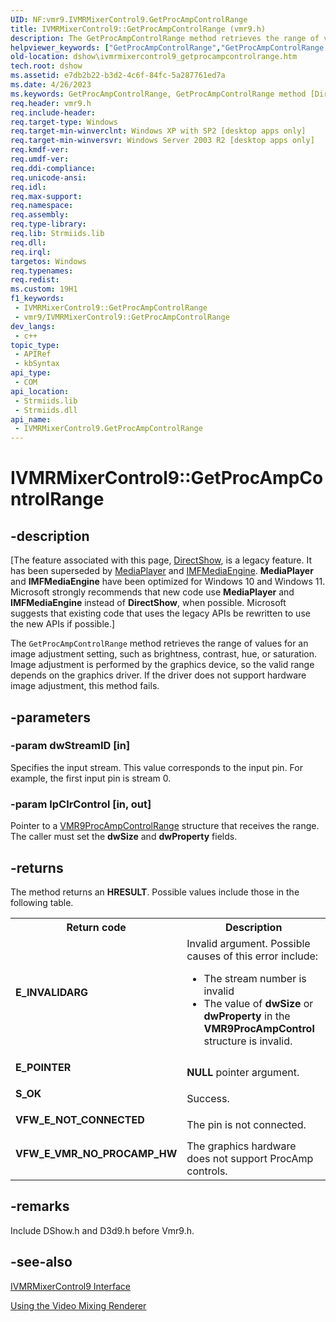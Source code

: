 ```yaml
---
UID: NF:vmr9.IVMRMixerControl9.GetProcAmpControlRange
title: IVMRMixerControl9::GetProcAmpControlRange (vmr9.h)
description: The GetProcAmpControlRange method retrieves the range of values for an image adjustment setting, such as brightness, contrast, hue, or saturation.
helpviewer_keywords: ["GetProcAmpControlRange","GetProcAmpControlRange method [DirectShow]","GetProcAmpControlRange method [DirectShow]","IVMRMixerControl9 interface","IVMRMixerControl9 interface [DirectShow]","GetProcAmpControlRange method","IVMRMixerControl9.GetProcAmpControlRange","IVMRMixerControl9::GetProcAmpControlRange","IVMRMixerControl9GetProcAmpControlRange","dshow.ivmrmixercontrol9_getprocampcontrolrange","vmr9/IVMRMixerControl9::GetProcAmpControlRange"]
old-location: dshow\ivmrmixercontrol9_getprocampcontrolrange.htm
tech.root: dshow
ms.assetid: e7db2b22-b3d2-4c6f-84fc-5a287761ed7a
ms.date: 4/26/2023
ms.keywords: GetProcAmpControlRange, GetProcAmpControlRange method [DirectShow], GetProcAmpControlRange method [DirectShow],IVMRMixerControl9 interface, IVMRMixerControl9 interface [DirectShow],GetProcAmpControlRange method, IVMRMixerControl9.GetProcAmpControlRange, IVMRMixerControl9::GetProcAmpControlRange, IVMRMixerControl9GetProcAmpControlRange, dshow.ivmrmixercontrol9_getprocampcontrolrange, vmr9/IVMRMixerControl9::GetProcAmpControlRange
req.header: vmr9.h
req.include-header: 
req.target-type: Windows
req.target-min-winverclnt: Windows XP with SP2 [desktop apps only]
req.target-min-winversvr: Windows Server 2003 R2 [desktop apps only]
req.kmdf-ver: 
req.umdf-ver: 
req.ddi-compliance: 
req.unicode-ansi: 
req.idl: 
req.max-support: 
req.namespace: 
req.assembly: 
req.type-library: 
req.lib: Strmiids.lib
req.dll: 
req.irql: 
targetos: Windows
req.typenames: 
req.redist: 
ms.custom: 19H1
f1_keywords:
 - IVMRMixerControl9::GetProcAmpControlRange
 - vmr9/IVMRMixerControl9::GetProcAmpControlRange
dev_langs:
 - c++
topic_type:
 - APIRef
 - kbSyntax
api_type:
 - COM
api_location:
 - Strmiids.lib
 - Strmiids.dll
api_name:
 - IVMRMixerControl9.GetProcAmpControlRange
---
```


# IVMRMixerControl9::GetProcAmpControlRange


## -description

\[The feature associated with this page, [DirectShow](/windows/win32/directshow/directshow), is a legacy feature. It has been superseded by [MediaPlayer](/uwp/api/Windows.Media.Playback.MediaPlayer) and [IMFMediaEngine](/windows/win32/api/mfmediaengine/nn-mfmediaengine-imfmediaengine). **MediaPlayer** and **IMFMediaEngine** have been optimized for Windows 10 and Windows 11. Microsoft strongly recommends that new code use **MediaPlayer** and **IMFMediaEngine** instead of **DirectShow**, when possible. Microsoft suggests that existing code that uses the legacy APIs be rewritten to use the new APIs if possible.\]

The <code>GetProcAmpControlRange</code> method retrieves the range of values for an image adjustment setting, such as brightness, contrast, hue, or saturation. Image adjustment is performed by the graphics device, so the valid range depends on the graphics driver. If the driver does not support hardware image adjustment, this method fails.

## -parameters

### -param dwStreamID [in]

Specifies the input stream. This value corresponds to the input pin. For example, the first input pin is stream 0.

### -param lpClrControl [in, out]

Pointer to a <a href="/previous-versions/windows/desktop/api/vmr9/ns-vmr9-vmr9procampcontrolrange">VMR9ProcAmpControlRange</a> structure that receives the range. The caller must set the <b>dwSize</b> and <b>dwProperty</b> fields.

## -returns

The method returns an <b>HRESULT</b>. Possible values include those in the following table.

<table>
<tr>
<th>Return code</th>
<th>Description</th>
</tr>
<tr>
<td width="40%">
<dl>
<dt><b>E_INVALIDARG</b></dt>
</dl>
</td>
<td width="60%">
Invalid argument. Possible causes of this error include:

<ul>
<li>The stream number is invalid</li>
<li>The value of <b>dwSize</b> or <b>dwProperty</b> in the <b>VMR9ProcAmpControl</b> structure is invalid.</li>
</ul>
</td>
</tr>
<tr>
<td width="40%">
<dl>
<dt><b>E_POINTER</b></dt>
</dl>
</td>
<td width="60%">
<b>NULL</b> pointer argument.

</td>
</tr>
<tr>
<td width="40%">
<dl>
<dt><b>S_OK</b></dt>
</dl>
</td>
<td width="60%">
Success.

</td>
</tr>
<tr>
<td width="40%">
<dl>
<dt><b>VFW_E_NOT_CONNECTED</b></dt>
</dl>
</td>
<td width="60%">
The pin is not connected.

</td>
</tr>
<tr>
<td width="40%">
<dl>
<dt><b>VFW_E_VMR_NO_PROCAMP_HW</b></dt>
</dl>
</td>
<td width="60%">
The graphics hardware does not support ProcAmp controls.

</td>
</tr>
</table>

## -remarks

Include DShow.h and D3d9.h before Vmr9.h.

## -see-also

<a href="/previous-versions/windows/desktop/api/vmr9/nn-vmr9-ivmrmixercontrol9">IVMRMixerControl9 Interface</a>



<a href="/windows/desktop/DirectShow/using-the-video-mixing-renderer">Using the Video Mixing Renderer</a>